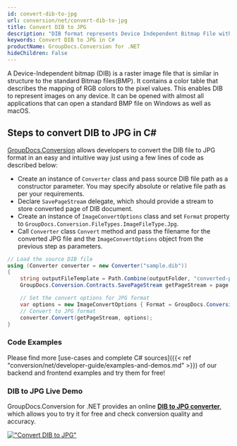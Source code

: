 ```yaml
---
id: convert-dib-to-jpg
url: conversion/net/convert-dib-to-jpg
title: Convert DIB to JPG
description: "DIB format represents Device Independent Bitmap File with .dib extension. Learn how to convert DIB to JPG file programmatically in C# language using GroupDocs.Conversion for .NET library."
keywords: Convert DIB to JPG in C#
productName: GroupDocs.Conversion for .NET
hideChildren: False
---
```


A Device-Independent bitmap (DIB) is a raster image file that is similar in structure to the standard Bitmap files(BMP). It contains a color table that describes the mapping of RGB colors to the pixel values. This enables DIB to represent images on any device. It can be opened with almost all applications that can open a standard BMP file on Windows as well as macOS.

## Steps to convert DIB to JPG in C#

[GroupDocs.Conversion](https://products.groupdocs.com/conversion/net) allows developers to convert the DIB file to JPG format in an easy and intuitive way just using a few lines of code as described below:

* Create an instance of `Converter` class and pass source DIB file path as a constructor parameter. You may specify absolute or relative file path as per your requirements. 
* Declare `SavePageStream` delegate, which should provide a stream to store converted page of DIB document.
* Create an instance of `ImageConvertOptions` class and set `Format` property to `GroupDocs.Conversion.FileTypes.ImageFileType.Jpg`.
* Call `Converter` class `Convert` method and pass the filename for the converted JPG file and the `ImageConvertOptions` object from the previous step as parameters.

```csharp
// Load the source DIB file
using (Converter converter = new Converter("sample.dib"))
{
    string outputFileTemplate = Path.Combine(outputFolder, "converted-page-{0}.jpg");
    GroupDocs.Conversion.Contracts.SavePageStream getPageStream = page => new FileStream(string.Format(outputFileTemplate, page), FileMode.Create);

    // Set the convert options for JPG format
    var options = new ImageConvertOptions { Format = GroupDocs.Conversion.FileTypes.ImageFileType.Jpg };   
    // Convert to JPG format
    converter.Convert(getPageStream, options);
}
```

### Code Examples

Please find more [use-cases and complete C# sources]({{< ref "conversion/net/developer-guide/examples-and-demos.md" >}}) of our backend and frontend examples and try them for free!

### DIB to JPG Live Demo

GroupDocs.Conversion for .NET provides an online [**DIB to JPG converter**](https://products.groupdocs.app/conversion/dib-to-jpg), which allows you to try it for free and check conversion quality and accuracy.

[!["Convert DIB to JPG"](conversion/net/images/convert-to-jpg/convert-dib-to-jpg.png)](https://products.groupdocs.app/conversion/dib-to-jpg)